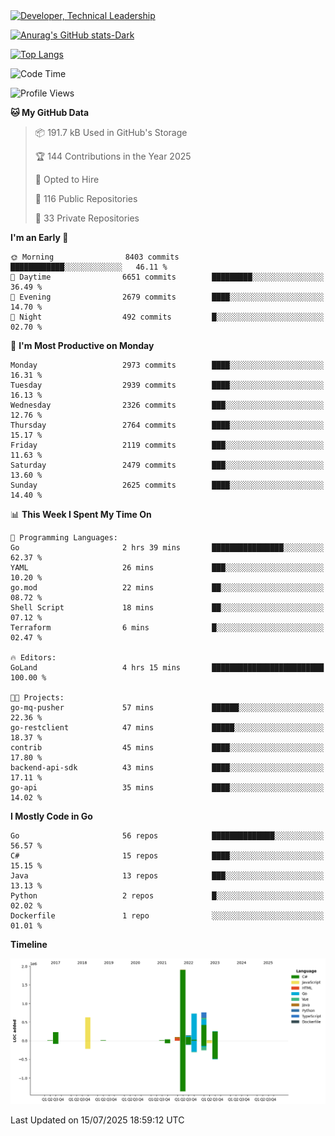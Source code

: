 <div>
  <a href="https://www.linkedin.com/in/arielpineiro/" target="_blank" rel="nofollow noopener noreferrer">
    <img src="https://img.shields.io/badge/-LinkedIn-%230077B5?style=for-the-badge&logo=linkedin&logoColor=white" alt="Developer, Technical Leadership" title="Ariel Piñeiro">
  </a>
</div>

[![Anurag's GitHub stats-Dark](https://github-readme-stats.vercel.app/api?username=arielsrv&show_icons=true&theme=dark#gh-dark-mode-only)](https://github.com/anuraghazra/github-readme-stats#gh-dark-mode-only)

[![Top Langs](https://github-readme-stats.vercel.app/api/top-langs/?username=arielsrv&layout=compact&langs_count=10&theme=dark#gh-dark-mode-only)](https://github.com/anuraghazra/github-readme-stats&theme=dark#gh-dark-mode-only)

<!--START_SECTION:waka-->
![Code Time](http://img.shields.io/badge/Code%20Time-1%2C352%20hrs%2052%20mins-blue)

![Profile Views](http://img.shields.io/badge/Profile%20Views-48-blue)

**🐱 My GitHub Data** 

> 📦 191.7 kB Used in GitHub's Storage 
 > 
> 🏆 144 Contributions in the Year 2025
 > 
> 💼 Opted to Hire
 > 
> 📜 116 Public Repositories 
 > 
> 🔑 33 Private Repositories 
 > 
**I'm an Early 🐤** 

```text
🌞 Morning                8403 commits        ████████████░░░░░░░░░░░░░   46.11 % 
🌆 Daytime                6651 commits        █████████░░░░░░░░░░░░░░░░   36.49 % 
🌃 Evening                2679 commits        ████░░░░░░░░░░░░░░░░░░░░░   14.70 % 
🌙 Night                  492 commits         █░░░░░░░░░░░░░░░░░░░░░░░░   02.70 % 
```
📅 **I'm Most Productive on Monday** 

```text
Monday                   2973 commits        ████░░░░░░░░░░░░░░░░░░░░░   16.31 % 
Tuesday                  2939 commits        ████░░░░░░░░░░░░░░░░░░░░░   16.13 % 
Wednesday                2326 commits        ███░░░░░░░░░░░░░░░░░░░░░░   12.76 % 
Thursday                 2764 commits        ████░░░░░░░░░░░░░░░░░░░░░   15.17 % 
Friday                   2119 commits        ███░░░░░░░░░░░░░░░░░░░░░░   11.63 % 
Saturday                 2479 commits        ███░░░░░░░░░░░░░░░░░░░░░░   13.60 % 
Sunday                   2625 commits        ████░░░░░░░░░░░░░░░░░░░░░   14.40 % 
```


📊 **This Week I Spent My Time On** 

```text
💬 Programming Languages: 
Go                       2 hrs 39 mins       ████████████████░░░░░░░░░   62.37 % 
YAML                     26 mins             ███░░░░░░░░░░░░░░░░░░░░░░   10.20 % 
go.mod                   22 mins             ██░░░░░░░░░░░░░░░░░░░░░░░   08.72 % 
Shell Script             18 mins             ██░░░░░░░░░░░░░░░░░░░░░░░   07.12 % 
Terraform                6 mins              █░░░░░░░░░░░░░░░░░░░░░░░░   02.47 % 

🔥 Editors: 
GoLand                   4 hrs 15 mins       █████████████████████████   100.00 % 

🐱‍💻 Projects: 
go-mq-pusher             57 mins             ██████░░░░░░░░░░░░░░░░░░░   22.36 % 
go-restclient            47 mins             █████░░░░░░░░░░░░░░░░░░░░   18.37 % 
contrib                  45 mins             ████░░░░░░░░░░░░░░░░░░░░░   17.80 % 
backend-api-sdk          43 mins             ████░░░░░░░░░░░░░░░░░░░░░   17.11 % 
go-api                   35 mins             ████░░░░░░░░░░░░░░░░░░░░░   14.02 % 
```

**I Mostly Code in Go** 

```text
Go                       56 repos            ██████████████░░░░░░░░░░░   56.57 % 
C#                       15 repos            ████░░░░░░░░░░░░░░░░░░░░░   15.15 % 
Java                     13 repos            ███░░░░░░░░░░░░░░░░░░░░░░   13.13 % 
Python                   2 repos             █░░░░░░░░░░░░░░░░░░░░░░░░   02.02 % 
Dockerfile               1 repo              ░░░░░░░░░░░░░░░░░░░░░░░░░   01.01 % 
```



**Timeline**

![Lines of Code chart](https://raw.githubusercontent.com/arielsrv/arielsrv/main/assets/bar_graph.png)


 Last Updated on 15/07/2025 18:59:12 UTC
<!--END_SECTION:waka-->
